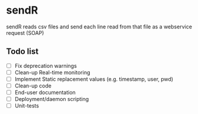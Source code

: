 sendR
=====

sendR reads csv files and send each line read from that file as a webservice request (SOAP)

Todo list
---------
- [ ] Fix deprecation warnings
- [ ] Clean-up Real-time monitoring
- [ ] Implement Static replacement values (e.g. timestamp, user, pwd)
- [ ] Clean-up code
- [ ] End-user documentation
- [ ] Deployment/daemon scripting
- [ ] Unit-tests
